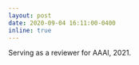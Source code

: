 ```yaml
---
layout: post
date: 2020-09-04 16:11:00-0400
inline: true
---
```


Serving as a reviewer for AAAI, 2021.
